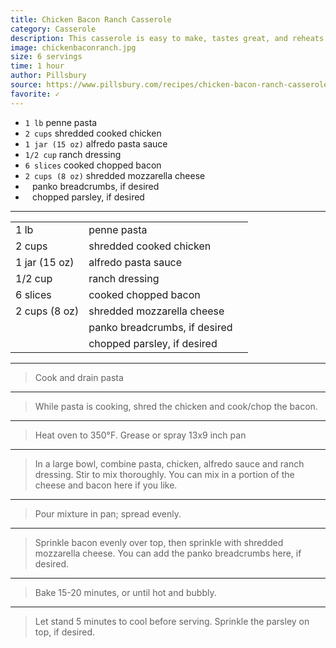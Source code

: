 ```yaml
---
title: Chicken Bacon Ranch Casserole
category: Casserole
description: This casserole is easy to make, tastes great, and reheats really well later.
image: chickenbaconranch.jpg
size: 6 servings
time: 1 hour
author: Pillsbury
source: https://www.pillsbury.com/recipes/chicken-bacon-ranch-casserole/7b559c57-b32e-4eeb-971f-a56042ea323a
favorite: ✓
---
```


* `1 lb` penne pasta
* `2 cups` shredded cooked chicken
* `1 jar (15 oz)` alfredo pasta sauce
* `1/2 cup` ranch dressing
* `6 slices` cooked chopped bacon
* `2 cups (8 oz)` shredded mozzarella cheese
* ` ` panko breadcrumbs, if desired
* ` ` chopped parsley, if desired

---

| | | |
|-|-|-|
| 1 lb | penne pasta |
| 2 cups | shredded cooked chicken |
| 1 jar (15 oz) | alfredo pasta sauce |
| 1/2 cup | ranch dressing |
| 6 slices | cooked chopped bacon |
| 2 cups (8 oz) | shredded mozzarella cheese |
| | panko breadcrumbs, if desired |
| | chopped parsley, if desired |

---

> Cook and drain pasta

---

> While pasta is cooking, shred the chicken and cook/chop the bacon.

---

> Heat oven to 350°F. Grease or spray 13x9 inch pan

---

> In a large bowl, combine pasta, chicken, alfredo sauce and ranch dressing. Stir to mix thoroughly. You can mix in a portion of the cheese and bacon here if you like.

---

> Pour mixture in pan; spread evenly.

---

> Sprinkle bacon evenly over top, then sprinkle with shredded mozzarella cheese. You can add the panko breadcrumbs here, if desired.

---

> Bake 15-20 minutes, or until hot and bubbly.

---

> Let stand 5 minutes to cool before serving. Sprinkle the parsley on top, if desired.
